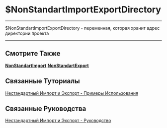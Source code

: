 # $NonStandartImportExportDirectory

---

$NonStandartImportExportDirectory - переменная, которая хранит адрес директории проекта

---

## Смотрите Также

**[NonStandartImport](./NonStandartImport.md)** 
**[NonStandartExport](./NonStandartImport.md)**

## Связанные Туториалы

[Нестандартный Импорт и Экспорт - Примеры Использования](../../Tutorials/ExampleOfUse.md)

## Связанные Руководства

[Нестандартный Импорт и Экспорт - Руководство](../../Guides/Guide.md)
